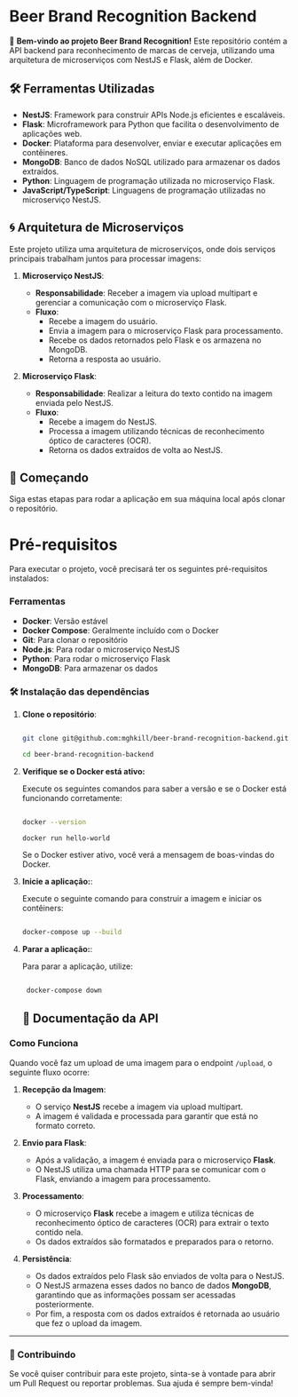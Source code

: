 # Beer Brand Recognition Backend

🍻 **Bem-vindo ao projeto Beer Brand Recognition!** Este repositório contém a API backend para reconhecimento de marcas de cerveja, utilizando uma arquitetura de microserviços com NestJS e Flask, além de Docker.

## 🛠️ Ferramentas Utilizadas

- **NestJS**: Framework para construir APIs Node.js eficientes e escaláveis.
- **Flask**: Microframework para Python que facilita o desenvolvimento de aplicações web.
- **Docker**: Plataforma para desenvolver, enviar e executar aplicações em contêineres.
- **MongoDB**: Banco de dados NoSQL utilizado para armazenar os dados extraídos.
- **Python**: Linguagem de programação utilizada no microserviço Flask.
- **JavaScript/TypeScript**: Linguagens de programação utilizadas no microserviço NestJS.

## 🌀 Arquitetura de Microserviços

Este projeto utiliza uma arquitetura de microserviços, onde dois serviços principais trabalham juntos para processar imagens:

1. **Microserviço NestJS**:

   - **Responsabilidade**: Receber a imagem via upload multipart e gerenciar a comunicação com o microserviço Flask.
   - **Fluxo**:
     - Recebe a imagem do usuário.
     - Envia a imagem para o microserviço Flask para processamento.
     - Recebe os dados retornados pelo Flask e os armazena no MongoDB.
     - Retorna a resposta ao usuário.

2. **Microserviço Flask**:
   - **Responsabilidade**: Realizar a leitura do texto contido na imagem enviada pelo NestJS.
   - **Fluxo**:
     - Recebe a imagem do NestJS.
     - Processa a imagem utilizando técnicas de reconhecimento óptico de caracteres (OCR).
     - Retorna os dados extraídos de volta ao NestJS.

## 🚀 Começando

Siga estas etapas para rodar a aplicação em sua máquina local após clonar o repositório.

# Pré-requisitos

Para executar o projeto, você precisará ter os seguintes pré-requisitos instalados:

### Ferramentas

- **Docker**: Versão estável
- **Docker Compose**: Geralmente incluído com o Docker
- **Git**: Para clonar o repositório
- **Node.js**: Para rodar o microserviço NestJS
- **Python**: Para rodar o microserviço Flask
- **MongoDB**: Para armazenar os dados

### 🛠️ Instalação das dependências

1. **Clone o repositório**:

   ```bash

   git clone git@github.com:mghkill/beer-brand-recognition-backend.git

   cd beer-brand-recognition-backend

   ```

2. **Verifique se o Docker está ativo:**

   Execute os seguintes comandos para saber a versão e se o Docker está funcionando corretamente:
   

   ```bash

   docker --version

   docker run hello-world

   ```
   Se o Docker estiver ativo, você verá a mensagem de boas-vindas do Docker.


3. **Inicie a aplicação:**:

   Execute o seguinte comando para construir a imagem e iniciar os contêiners:

   ```bash

   docker-compose up --build

   ```


4. **Parar a aplicação:**:

   Para parar a aplicação, utilize:

   ```bash

    docker-compose down

   ```

   ## 📖 Documentação da API

### Como Funciona

Quando você faz um upload de uma imagem para o endpoint `/upload`, o seguinte fluxo ocorre:

1. **Recepção da Imagem**:

   - O serviço **NestJS** recebe a imagem via upload multipart.
   - A imagem é validada e processada para garantir que está no formato correto.

2. **Envio para Flask**:

   - Após a validação, a imagem é enviada para o microserviço **Flask**.
   - O NestJS utiliza uma chamada HTTP para se comunicar com o Flask, enviando a imagem para processamento.

3. **Processamento**:

   - O microserviço **Flask** recebe a imagem e utiliza técnicas de reconhecimento óptico de caracteres (OCR) para extrair o texto contido nela.
   - Os dados extraídos são formatados e preparados para o retorno.

4. **Persistência**:
   - Os dados extraídos pelo Flask são enviados de volta para o NestJS.
   - O NestJS armazena esses dados no banco de dados **MongoDB**, garantindo que as informações possam ser acessadas posteriormente.
   - Por fim, a resposta com os dados extraídos é retornada ao usuário que fez o upload da imagem.

---

### 📝 Contribuindo

Se você quiser contribuir para este projeto, sinta-se à vontade para abrir um Pull Request ou reportar problemas. Sua ajuda é sempre bem-vinda!
